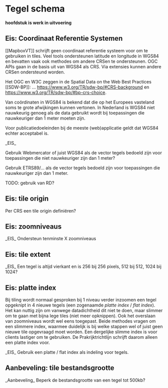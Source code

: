 # Tegel schema
**hoofdstuk is werk in uitvoering**

## Eis: Coordinaat Referentie Systemen
[[MapboxVT]] schrijft geen coordinaat referentie systeem voor om te gebruiken in tiles.
Veel tools ondersteunen latitude en longitude in WGS84 en bevatten vaak ook methodes om andere CRSen te ondersteunen. OGC APIs gaan in de basis uit van WGS84 als CRS. Via extensies kunnen andere CRSen ondersteund worden.

Het OGC en W3C zeggen in de Spatial Data on the Web Best Practices [[SDW-BP]]: ... https://www.w3.org/TR/sdw-bp/#CRS-background en https://www.w3.org/TR/sdw-bp/#bp-crs-choice.

Van coördinaten in WGS84 is bekend dat die op het Europees vasteland soms te grote afwijkingen kunnen vertonen. In Nederland is WGS84 niet nauwkeurig genoeg als de data gebruikt wordt bij toepassingen die nauwkeuriger dan 1 meter moeten zijn.

Voor publicatiedoeleinden bij de meeste (web)applicatie geldt dat WGS84 echter acceptabel is.

<div class="advisement">
_EIS_

Gebruik Webmercator of juist WGS84 als de vector tegels bedoeld zijn voor toepassingen die niet nauwkeuriger zijn dan 1 meter?

Gebruik ETRS89/... als de vector tegels bedoeld zijn voor toepassingen die nauwkeuriger zijn dan 1 meter.

</div>

TODO: gebruik van RD?

## Eis: tile origin
Per CRS een tile origin definiëren?


## Eis: zoomniveaus

<div class="advisement">
_EIS_ Ondersteun tenminste X zoomniveaus
</div>


## Eis: tile extent
<div class="advisement">
_EIS_ Een tegel is altijd vierkant en is 256 bij 256 pixels, 512 bij 512, 1024 bij 1024?
</div>

## Eis: platte index
Bij tiling wordt normaal gesproken bij 1 niveau verder inzoomen een tegel opgeknipt in 4 nieuwe tegels (een zogenaamde _platte index_ / _flat index_). Het kan nuttig zijn om vanwege datadichtheid dit niet te doen, maar slimmer om te gaan met bijna lege tiles (niet meer opknippen). Ook het overslaan van zoomniveaus wordt wel eens toegepast. Beide methodes vragen om een slimmere index, waarmee duidelijk is bij welke stappen wel of juist geen nieuwe tile opgevraagd moet worden. Een dergelijke slimme index is voor clients lastiger om te gebruiken. De Prakrijktrichtlijn schrijft daarom alleen een platte index voor.

<div class="advisement">
_EIS_ Gebruik een platte / flat index als indeling voor tegels.
</div>


## Aanbeveling: tile bestandsgrootte
<div class="informative">
_Aanbeveling_ Beperk de bestandsgrootte van een tegel tot 500kb?
</div>
